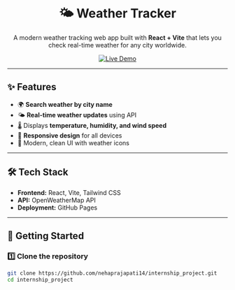 <h1 align="center">🌤 Weather Tracker</h1>

<p align="center">
  A modern weather tracking web app built with <strong>React + Vite</strong> that lets you check real-time weather for any city worldwide.
</p>

<p align="center">
  <a href="https://nehaprajapati14.github.io/internship_project/">
    <img src="https://img.shields.io/badge/Live%20Demo-Click%20Here-brightgreen?style=for-the-badge" alt="Live Demo" />
  </a>
</p>

---



## ✨ Features
- 🌍 **Search weather by city name**
- 🌤 **Real-time weather updates** using API
- 🌡 Displays **temperature, humidity, and wind speed**
- 📱 **Responsive design** for all devices
- 🎨 Modern, clean UI with weather icons

---

## 🛠 Tech Stack
- **Frontend:** React, Vite, Tailwind CSS
- **API:** OpenWeatherMap API
- **Deployment:** GitHub Pages

---

## 🚀 Getting Started

### 1️⃣ Clone the repository
```bash
git clone https://github.com/nehaprajapati14/internship_project.git
cd internship_project
